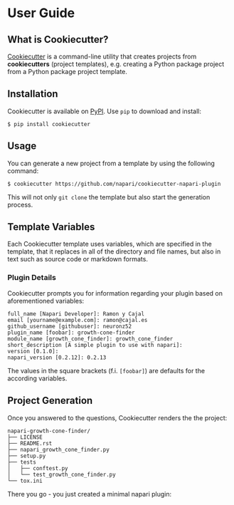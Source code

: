 # User Guide

## What is Cookiecutter?

[Cookiecutter] is a command-line utility that creates projects from **cookiecutters** (project
templates), e.g. creating a Python package project from a Python package project template.

## Installation

Cookiecutter is available on [PyPI]. Use ``pip`` to download and install:

```no-highlight
$ pip install cookiecutter
```

## Usage

You can generate a new project from a template by using the following command:

```no-highlight
$ cookiecutter https://github.com/napari/cookiecutter-napari-plugin
```

This will not only ``git clone`` the template but also start the generation process.

## Template Variables

Each Cookiecutter template uses variables, which are specified in the template, that
it replaces in all of the directory and file names, but also in text such as source code
or markdown formats.

### Plugin Details

Cookiecutter prompts you for information regarding your plugin based on aforementioned variables:

```no-highlight
full_name [Napari Developer]: Ramon y Cajal
email [yourname@example.com]: ramon@cajal.es
github_username [githubuser]: neuronz52
plugin_name [foobar]: growth-cone-finder
module_name [growth_cone_finder]: growth_cone_finder
short_description [A simple plugin to use with napari]:
version [0.1.0]:
napari_version [0.2.12]: 0.2.13
```

The values in the square brackets (f.i. ``[foobar]``) are defaults for the according variables.

## Project Generation

Once you answered to the questions, Cookiecutter renders the the project:

```no-highlight
napari-growth-cone-finder/
├── LICENSE
├── README.rst
├── napari_growth_cone_finder.py
├── setup.py
├── tests
│   ├── conftest.py
│   └── test_growth_cone_finder.py
└── tox.ini
```

There you go - you just created a minimal napari plugin:

  [Cookiecutter]: https://github.com/audreyr/cookiecutter
  [PyPI]: https://pypi.org/project/cookiecutter
